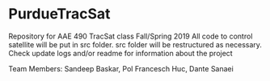 # PurdueTracSat
Repository for AAE 490 TracSat class Fall/Spring 2019
All code to control satellite will be put in src folder. src folder will be restructured as necessary.
Check update logs and/or readme for information about the project


Team Members:
Sandeep Baskar, Pol Francesch Huc, Dante Sanaei
